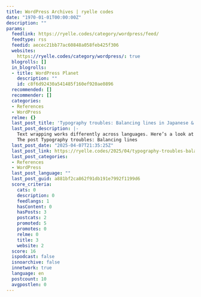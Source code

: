 ```yaml
---
title: WordPress Archives | ryelle codes
date: "1970-01-01T00:00:00Z"
description: ""
params:
  feedlink: https://ryelle.codes/category/wordpress/feed/
  feedtype: rss
  feedid: aecec21bb77ac60848a058feb425f306
  websites:
    https://ryelle.codes/category/wordpress/: true
  blogrolls: []
  in_blogrolls:
  - title: WordPress Planet
    description: ""
    id: c8f6d92430a541485f160ef920ae0896
  recommended: []
  recommender: []
  categories:
  - References
  - WordPress
  relme: {}
  last_post_title: 'Typography troubles: Balancing lines in Japanese & Korean'
  last_post_description: |-
    Text wrapping works differently across languages. Here’s a look at how text-wrap: balance affects Japanese and Korean text—and what to do about it.
    The post Typography troubles: Balancing lines
  last_post_date: "2025-04-07T21:35:25Z"
  last_post_link: https://ryelle.codes/2025/04/typography-troubles-balancing-in-japanese-korean/
  last_post_categories:
  - References
  - WordPress
  last_post_language: ""
  last_post_guid: a881bf2ca862f91db191e7992f1199d6
  score_criteria:
    cats: 0
    description: 0
    feedlangs: 1
    hasContent: 0
    hasPosts: 3
    postcats: 2
    promoted: 5
    promotes: 0
    relme: 0
    title: 3
    website: 2
  score: 16
  ispodcast: false
  isnoarchive: false
  innetwork: true
  language: en
  postcount: 10
  avgpostlen: 0
---
```


